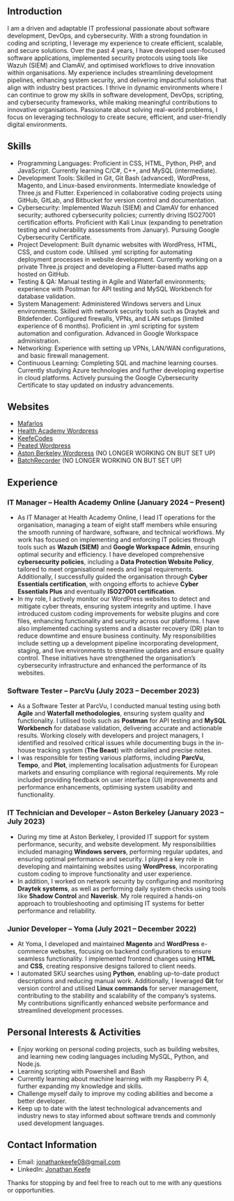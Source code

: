 ﻿## Introduction
I am a driven and adaptable IT professional passionate about software development, DevOps, and cybersecurity. With a strong foundation in coding and scripting, I leverage my experience to create efficient, scalable, and secure solutions. Over the past 4 years, I have developed user-focused software applications, implemented security protocols using tools like Wazuh (SIEM) and ClamAV, and optimised workflows to drive innovation within organisations.
My experience includes streamlining development pipelines, enhancing system security, and delivering impactful solutions that align with industry best practices. I thrive in dynamic environments where I can continue to grow my skills in software development, DevOps, scripting, and cybersecurity frameworks, while making meaningful contributions to innovative organisations. Passionate about solving real-world problems, I focus on leveraging technology to create secure, efficient, and user-friendly digital environments.

## Skills
- Programming Languages: Proficient in CSS, HTML, Python, PHP, and JavaScript. Currently learning C/C#, C++, and MySQL (intermediate).
- Development Tools: Skilled in Git, Git Bash (advanced), WordPress, Magento, and Linux-based environments. Intermediate knowledge of Three.js and Flutter. Experienced in collaborative coding projects using GitHub, GitLab, and Bitbucket for version control and documentation.
- Cybersecurity: Implemented Wazuh (SIEM) and ClamAV for enhanced security; authored cybersecurity policies; currently driving ISO27001 certification efforts. Proficient with Kali Linux (expanding to penetration testing and vulnerability assessments from January). Pursuing Google Cybersecurity Certificate.
- Project Development: Built dynamic websites with WordPress, HTML, CSS, and custom code. Utilised .yml scripting for automating deployment processes in website development. Currently working on a private Three.js project and developing a Flutter-based maths app hosted on GitHub.
- Testing & QA: Manual testing in Agile and Waterfall environments; experience with Postman for API testing and MySQL Workbench for database validation.
- System Management: Administered Windows servers and Linux environments. Skilled with network security tools such as Draytek and Bitdefender. Configured firewalls, VPNs, and LAN setups (limited experience of 6 months). Proficient in .yml scripting for system automation and configuration. Advanced in Google Workspace administration.
- Networking: Experience with setting up VPNs, LAN/WAN configurations, and basic firewall management.
- Continuous Learning: Completing SQL and machine learning courses. Currently studying Azure technologies and further developing expertise in cloud platforms. Actively pursuing the Google Cybersecurity Certificate to stay updated on industry advancements.

## Websites

- [Mafarlos](https://mafarlos.com/)
- [Health Academy Wordpress](https://healthacademyonline.co.uk/)
- [KeefeCodes](https://www.keefecodes.com)
- [Peated Wordpress](https://www.peated.co.uk)
- [Aston Berkeley Wordpress](https://www.astonberkeley.com/) (NO LONGER WORKING ON BUT SET UP)
- [BatchRecorder](https://batchrecorder.com/) (NO LONGER WORKING ON BUT SET UP)

## Experience
### IT Manager – Health Academy Online (January 2024 – Present)
- As IT Manager at Health Academy Online, I lead IT operations for the organisation, managing a team of eight staff members while ensuring the smooth running of hardware, software, and technical workflows. My work has focused on implementing and enforcing IT policies through tools such as **Wazuh (SIEM)** and **Google Workspace Admin**, ensuring optimal security and efficiency. I have developed comprehensive **cybersecurity policies**, including a **Data Protection Website Policy**, tailored to meet organisational needs and legal requirements. Additionally, I successfully guided the organisation through **Cyber Essentials certification**, with ongoing efforts to achieve **Cyber Essentials Plus** and eventually **ISO27001 certification**.
- In my role, I actively monitor our WordPress websites to detect and mitigate cyber threats, ensuring system integrity and uptime. I have introduced custom coding improvements for website plugins and core files, enhancing functionality and security across our platforms. I have also implemented caching systems and a disaster recovery (DR) plan to reduce downtime and ensure business continuity. My responsibilities include setting up a development pipeline incorporating development, staging, and live environments to streamline updates and ensure quality control. These initiatives have strengthened the organisation’s cybersecurity infrastructure and enhanced the performance of its websites.

### Software Tester – ParcVu (July 2023 – December 2023)
- As a Software Tester at ParcVu, I conducted manual testing using both **Agile** and **Waterfall methodologies**, ensuring system quality and functionality. I utilised tools such as **Postman** for API testing and **MySQL Workbench** for database validation, delivering accurate and actionable results. Working closely with developers and project managers, I identified and resolved critical issues while documenting bugs in the in-house tracking system (**The Beast**) with detailed and precise notes.
- I was responsible for testing various platforms, including **ParcVu**, **Tempo**, and **Plot**, implementing localisation adjustments for European markets and ensuring compliance with regional requirements. My role included providing feedback on user interface (UI) improvements and performance enhancements, optimising system usability and functionality.

### IT Technician and Developer – Aston Berkeley (January 2023 – July 2023)
- During my time at Aston Berkeley, I provided IT support for system performance, security, and website development. My responsibilities included managing **Windows servers**, performing regular updates, and ensuring optimal performance and security. I played a key role in developing and maintaining websites using **WordPress**, incorporating custom coding to improve functionality and user experience.
- In addition, I worked on network security by configuring and monitoring **Draytek systems**, as well as performing daily system checks using tools like **Shadow Control** and **Naverisk**. My role required a hands-on approach to troubleshooting and optimising IT systems for better performance and reliability.

### Junior Developer – Yoma (July 2021 – December 2022)
- At Yoma, I developed and maintained **Magento** and **WordPress** e-commerce websites, focusing on backend configurations to ensure seamless functionality. I implemented frontend changes using **HTML** and **CSS**, creating responsive designs tailored to client needs.
- I automated SKU searches using **Python**, enabling up-to-date product descriptions and reducing manual work. Additionally, I leveraged **Git** for version control and utilised **Linux commands** for server management, contributing to the stability and scalability of the company’s systems. My contributions significantly enhanced website performance and streamlined development processes.

## Personal Interests & Activities
- Enjoy working on personal coding projects, such as building websites, and learning new coding languages including MySQL, Python, and Node.js.
- Learning scripting with Powershell and Bash
- Currently learning about machine learning with my Raspberry Pi 4, further expanding my knowledge and skills.
- Challenge myself daily to improve my coding abilities and become a better developer.
- Keep up to date with the latest technological advancements and industry news to stay informed about software trends and commonly used development languages.

## Contact Information
- Email: [jonathankeefe08@gmail.com](mailto:jonathankeefe08@gmail.com)
- LinkedIn: [Jonathan Keefe](https://www.linkedin.com/in/jonathan-keefe-39022b175/)

Thanks for stopping by and feel free to reach out to me with any questions or opportunities.
